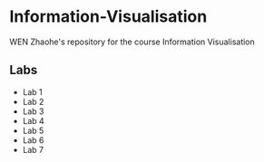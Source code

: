 # Information-Visualisation
WEN Zhaohe's repository for the course Information Visualisation
## Labs
- Lab 1
- Lab 2
- Lab 3
- Lab 4
- Lab 5
- Lab 6
- Lab 7

